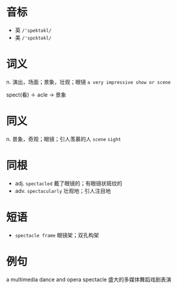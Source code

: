 # 音标

- 英 `/'spektəkl/`
- 美 `/'spɛktəkl/`

# 词义

n. 演出，场面；景象，壮观；眼镜
`a very impressive show or scene`



spect(看) ＋ acle → 景象

# 同义

n. 景象，奇观；眼镜；引人羡慕的人
`scene` `sight`

# 同根

- adj. `spectacled` 戴了眼镜的；有眼镜状斑纹的
- adv. `spectacularly` 壮观地；引人注目地

# 短语

- `spectacle frame` 眼镜架；双孔构架

# 例句

a multimedia dance and opera spectacle
盛大的多媒体舞蹈戏剧表演


